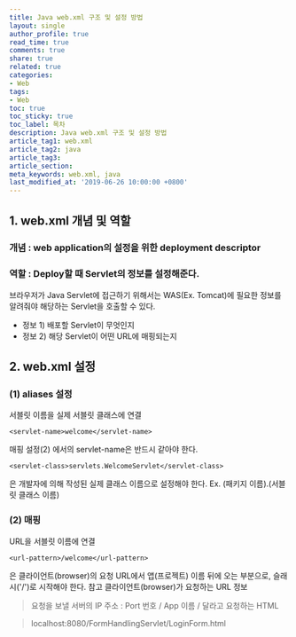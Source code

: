 ```yaml
---
title: Java web.xml 구조 및 설정 방법
layout: single
author_profile: true
read_time: true
comments: true
share: true
related: true
categories:
- Web
tags:
- Web
toc: true
toc_sticky: true
toc_label: 목차
description: Java web.xml 구조 및 설정 방법
article_tag1: web.xml
article_tag2: java
article_tag3: 
article_section:  
meta_keywords: web.xml, java
last_modified_at: '2019-06-26 10:00:00 +0800'
---
```


## 1.	web.xml 개념 및 역할

### 개념 : web application의 설정을 위한 deployment descriptor
### 역할 :  Deploy할 때 Servlet의 정보를 설정해준다.

브라우저가 Java Servlet에 접근하기 위해서는 WAS(Ex. Tomcat)에 필요한 정보를 알려줘야 해당하는 Servlet을 호출할 수 있다.
- 정보 1) 배포할 Servlet이 무엇인지
- 정보 2) 해당 Servlet이 어떤 URL에 매핑되는지

## 2.	web.xml 설정 

### (1)	aliases 설정

서블릿 이름을 실제 서블릿 클래스에 연결
```
<servlet-name>welcome</servlet-name>
```
매핑 설정(2) 에서의 servlet-name은 반드시 같아야 한다.

```
<servlet-class>servlets.WelcomeServlet</servlet-class>
```
은 개발자에 의해 작성된 실제 클래스 이름으로 설정해야 한다.
Ex. (패키지 이름).(서블릿 클래스 이름)

### (2)	매핑
URL을 서블릿 이름에 연결
```
<url-pattern>/welcome</url-pattern>
```
은 클라이언트(browser)의 요청 URL에서 앱(프로젝트) 이름 뒤에 오는 부분으로, 슬래시('/')로 시작해야 한다.
참고 클라이언트(browser)가 요청하는 URL 정보

> 요청을 보낼 서버의 IP 주소 : Port 번호 / App 이름 / 달라고 요청하는 HTML

> localhost:8080/FormHandlingServlet/LoginForm.html

